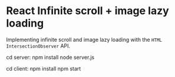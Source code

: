 # React Infinite scroll + image lazy loading

Implementing infinite scroll and image lazy loading with the `HTML` `IntersectionObserver` API.

cd server: npm install
           node server.js

cd client: npm install
           npm start
